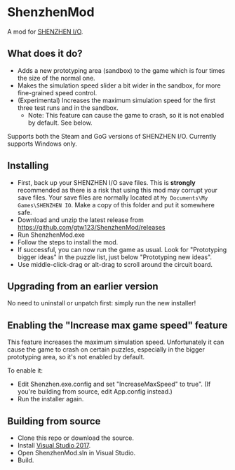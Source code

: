 ﻿# ShenzhenMod

A mod for [SHENZHEN I/O](http://www.zachtronics.com/shenzhen-io/).

## What does it do?

* Adds a new prototyping area (sandbox) to the game which is four times the size of the normal one.
* Makes the simulation speed slider a bit wider in the sandbox, for more fine-grained speed control.
* (Experimental) Increases the maximum simulation speed for the first three test runs and in the sandbox.
  * Note: This feature can cause the game to crash, so it is not enabled by default. See below.

Supports both the Steam and GoG versions of SHENZHEN I/O. Currently supports Windows only.

## Installing

* First, back up your SHENZHEN I/O save files. This is **strongly** recommended as there is a risk that using this mod may corrupt your save files. Your save files are normally located at ```My Documents\My Games\SHENZHEN IO```. Make a copy of this folder and put it somewhere safe.
* Download and unzip the latest release from https://github.com/gtw123/ShenzhenMod/releases
* Run ShenzhenMod.exe
* Follow the steps to install the mod.
* If successful, you can now run the game as usual. Look for "Prototyping bigger ideas" in the puzzle list, just below "Prototyping new ideas".
* Use middle-click-drag or alt-drag to scroll around the circuit board.

## Upgrading from an earlier version

No need to uninstall or unpatch first: simply run the new installer!

## Enabling the "Increase max game speed" feature

This feature increases the maximum simulation speed. Unfortunately it can cause the game to crash on certain puzzles, especially in the bigger prototyping area, so it's not enabled by default.

To enable it:
* Edit Shenzhen.exe.config and set "IncreaseMaxSpeed" to true". (If you're building from source, edit App.config instead.)
* Run the installer again.

## Building from source

* Clone this repo or download the source.
* Install [Visual Studio 2017](https://www.visualstudio.com/downloads/).
* Open ShenzhenMod.sln in Visual Studio.
* Build.
